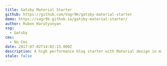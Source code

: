 ```yaml
---
title: Gatsby Material Starter
github: https://github.com/Vagr9K/gatsby-material-starter
demo: https://vagr9k.github.io/gatsby-material-starter/
author: Ruben Harutyunyan
ssg:
  - Gatsby
cms:
  - No Cms
date: 2017-07-02T14:02:13.000Z
description: A high performance blog starter with Material design in mind for GatsbyJS.
stale: false
---
```

